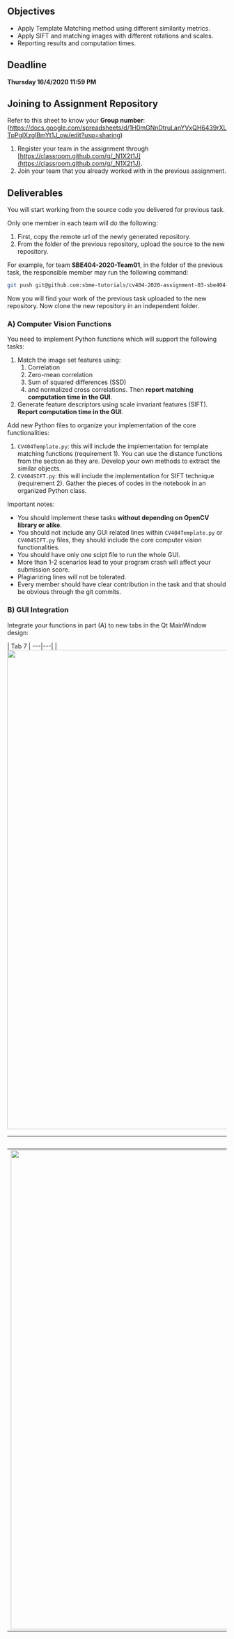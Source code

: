 ## Objectives

* Apply Template Matching method using different similarity metrics.
* Apply SIFT and matching images with different rotations and scales.
* Reporting results and computation times.

## Deadline

**Thursday 16/4/2020 11:59 PM**

## Joining to Assignment Repository

Refer to this sheet to know your **Group number**: (https://docs.google.com/spreadsheets/d/1H0mGNnDtruLanYVxQH6439rXLTpPglXzglBmYt1J_ow/edit?usp=sharing)

1. Register your team in the assignment through [https://classroom.github.com/g/_N1X2t1J](https://classroom.github.com/g/_N1X2t1J).
2. Join your team that you already worked with in the previous assignment.

## Deliverables

You will start working from the source code you delivered for previous task.

Only one member in each team will do the following:

1. First, copy the remote url of the newly generated repository.
2. From the folder of the previous repository, upload the source to the new repository.

For example, for team **SBE404-2020-Team01**, in the folder of the previous task, the responsible member may run the following command:

```bash
git push git@github.com:sbme-tutorials/cv404-2020-assignment-03-sbe404-2020-team01.git master -u
```

Now you will find your work of the previous task uploaded to the new repository. Now clone the new repository in an independent folder.


### A) Computer Vision Functions

You need to implement Python functions which will support the following tasks:


 

1. Match the image set features using: 
   1. Correlation 
   2. Zero-mean correlation
   3. Sum of squared differences (SSD) 
   4. and normalized cross correlations. 
   Then **report matching computation time in the GUI**.
1. Generate feature descriptors using scale invariant features (SIFT). **Report computation time in the GUI**.


Add new Python files to organize your implementation of the core functionalities:


1. `CV404Template.py`: this will include the implementation for template matching functions (requirement 1). You can use the distance functions from the section as they are. Develop your own methods to extract the similar objects.
2. `CV404SIFT.py`: this will include the implementation for SIFT technique (requirement 2). Gather the pieces of codes in the notebook in an organized Python class.



Important notes:

* You should implement these tasks **without depending on OpenCV library or alike**.
* You should not include any GUI related lines within `CV404Template.py` or `CV404SIFT.py` files, they should include the core computer vision functionalities.
* You should have only one scipt file to run the whole GUI.
* More than 1-2 scenarios lead to your program crash will affect your submission score.
* Plagiarizing lines will not be tolerated.
* Every member should have clear contribution in the task and that should be obvious through the git commits.


### B) GUI Integration

Integrate your functions in part (A) to new tabs in the Qt MainWindow design:

| Tab 7 |
---|---|
| <img src="tab7.png" style="width:1100px"> 

| Tab 8 |
|---|
| <img src="tab8.png" style="width:1100px;"> |
